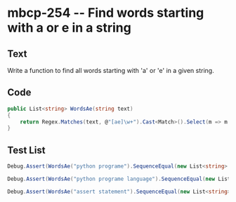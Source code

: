 # mbcp-254 -- Find words starting with a or e in a string

## Text

Write a function to find all words starting with 'a' or 'e' in a given string.

## Code

```csharp
public List<string> WordsAe(string text)
{
    return Regex.Matches(text, @"[ae]\w+").Cast<Match>().Select(m => m.Value).ToList();
}
```

## Test List

```csharp
Debug.Assert(WordsAe("python programe").SequenceEqual(new List<string> { "ame" }));
```

```csharp
Debug.Assert(WordsAe("python programe language").SequenceEqual(new List<string> { "ame", "anguage" }));
```

```csharp
Debug.Assert(WordsAe("assert statement").SequenceEqual(new List<string> { "assert", "atement" }));
```
